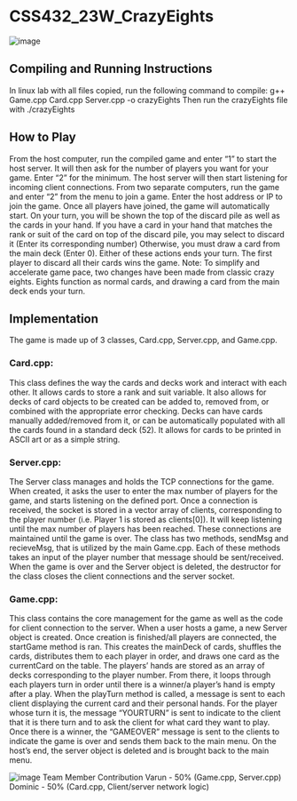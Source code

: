 # CSS432_23W_CrazyEights
![image](https://github.com/user-attachments/assets/37c5c578-029d-4cce-866e-6da59f44bb44)

## Compiling and Running Instructions
In linux lab with all files copied, run the following command to compile: g++ Game.cpp Card.cpp Server.cpp -o crazyEights
Then run the crazyEights file with ./crazyEights

## How to Play
From the host computer, run the compiled game and enter “1” to start the host server. It will then ask for the number of players you want for your game. Enter “2” for the minimum. The host server will then start listening for incoming client connections.
From two separate computers, run the game and enter “2” from the menu to join a game. Enter the host address or IP to join the game. Once all players have joined, the game will automatically start.
On your turn, you will be shown the top of the discard pile as well as the cards in your hand. If you have a card in your hand that matches the rank or suit of the card on top of the discard pile, you may select to discard it (Enter its corresponding number) Otherwise, you must draw a card from the main deck (Enter 0). Either of these actions ends your turn. 
The first player to discard all their cards wins the game. 
Note: To simplify and accelerate game pace, two changes have been made from classic crazy eights. Eights function as normal cards, and drawing a card from the main deck ends your turn.

## Implementation
The game is made up of 3 classes, Card.cpp, Server.cpp, and Game.cpp.

### Card.cpp:
This class defines the way the cards and decks work and interact with each other. It allows cards to store a rank and suit variable. It also allows for decks of card objects to be created can be added to, removed from, or combined with the appropriate error checking. Decks can have cards manually added/removed from it, or can be automatically populated with all the cards found in a standard deck (52). It allows for cards to be printed in ASCII art or as a simple string.

### Server.cpp:
The Server class manages and holds the TCP connections for the game. When created, it asks the user to enter the max number of players for the game, and starts listening on the defined port. Once a connection is received, the socket is stored in a vector array of clients, corresponding to the player number (i.e. Player 1 is stored as clients[0]). It will keep listening until the max number of players has been reached. These connections are maintained until the game is over.
The class has two methods, sendMsg and recieveMsg, that is utilized by the main Game.cpp. Each of these methods takes an input of the player number that message should be sent/received.
When the game is over and the Server object is deleted, the destructor for the class closes the client connections and the server socket.

### Game.cpp:
This class contains the core management for the game as well as the code for client connection to the server. When a user hosts a game, a new Server object is created. Once creation is finished/all players are connected, the startGame method is ran. This creates the mainDeck of cards, shuffles the cards, distributes them to each player in order, and draws one card as the currentCard on the table. The players’ hands are stored as an array of decks corresponding to the player number.
From there, it loops through each players turn in order until there is a winner/a player’s hand is empty after a play. When the playTurn method is called, a message is sent to each client displaying the current card and their personal hands. For the player whose turn it is, the message “YOURTURN” is sent to indicate to the client that it is there turn and to ask the client for what card they want to play.
Once there is a winner, the “GAMEOVER” message is sent to the clients to indicate the game is over and sends them back to the main menu. On the host’s end, the server object is deleted and is brought back to the main menu.

![image](https://github.com/user-attachments/assets/7701dee2-040b-4c3d-8d59-46c91ae4cb8f)
Team Member Contribution
Varun - 50% (Game.cpp, Server.cpp)
Dominic - 50% (Card.cpp, Client/server network logic)
